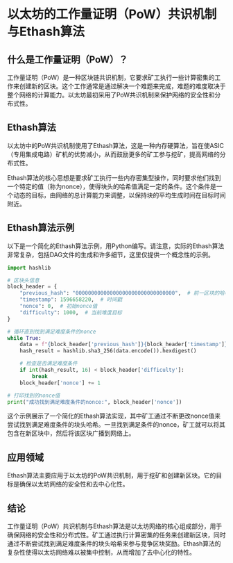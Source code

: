 ﻿

# 以太坊的工作量证明（PoW）共识机制与Ethash算法

## 什么是工作量证明（PoW）？

工作量证明（PoW）是一种区块链共识机制，它要求矿工执行一些计算密集的工作来创建新的区块。这个工作通常是通过解决一个难题来完成，难题的难度取决于整个网络的计算能力。以太坊最初采用了PoW共识机制来保护网络的安全性和分布式性。

## Ethash算法

以太坊中的PoW共识机制使用了Ethash算法，这是一种内存硬算法，旨在使ASIC（专用集成电路）矿机的优势减小，从而鼓励更多的矿工参与挖矿，提高网络的分布式性。

Ethash算法的核心思想是要求矿工执行一些内存密集型操作，同时要求他们找到一个特定的值（称为nonce），使得块头的哈希值满足一定的条件。这个条件是一个动态的目标，由网络的总计算能力来调整，以保持块的平均生成时间在目标时间附近。

## Ethash算法示例

以下是一个简化的Ethash算法示例，用Python编写。请注意，实际的Ethash算法非常复杂，包括DAG文件的生成和许多细节，这里仅提供一个概念性的示例。

```python
import hashlib

# 区块头信息
block_header = {
    "previous_hash": "00000000000000000000000000000000",  # 前一区块的哈希
    "timestamp": 1596658220,  # 时间戳
    "nonce": 0,  # 初始nonce值
    "difficulty": 1000,  # 当前难度目标
}

# 循环直到找到满足难度条件的nonce
while True:
    data = f"{block_header['previous_hash']}{block_header['timestamp']}{block_header['nonce']}"
    hash_result = hashlib.sha3_256(data.encode()).hexdigest()

    # 检查是否满足难度条件
    if int(hash_result, 16) < block_header['difficulty']:
        break
    block_header['nonce'] += 1

# 打印找到的nonce值
print("成功找到满足难度条件的nonce:", block_header['nonce'])
```

这个示例展示了一个简化的Ethash算法实现，其中矿工通过不断更改nonce值来尝试找到满足难度条件的块头哈希。一旦找到满足条件的nonce，矿工就可以将其包含在新区块中，然后将该区块广播到网络上。

## 应用领域

Ethash算法主要应用于以太坊的PoW共识机制，用于挖矿和创建新区块。它的目标是确保以太坊网络的安全性和去中心化性。

## 结论

工作量证明（PoW）共识机制与Ethash算法是以太坊网络的核心组成部分，用于确保网络的安全性和分布式性。矿工通过执行计算密集的任务来创建新区块，同时通过不断尝试找到满足难度条件的块头哈希来参与竞争区块奖励。Ethash算法的复杂性使得以太坊网络难以被集中控制，从而增加了去中心化的特性。
